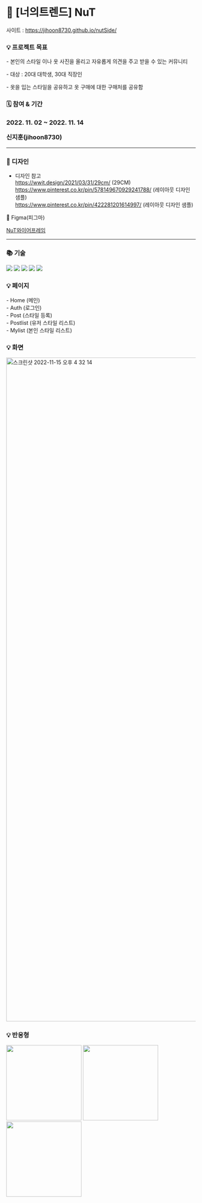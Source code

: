 <h1>🧢 [너의트렌드] NuT</h1>

사이트 : https://jihoon8730.github.io/nutSide/

<h3>💡 프로젝트 목표</h3>

<p> - 본인의 스타일 이나 옷 사진을 올리고 자유롭게 의견을 주고 받을 수 있는 커뮤니티</p>
<p> - 대상 : 20대 대학생, 30대 직장인</p>
<p> - 옷을 입는 스타일을 공유하고 옷 구매에 대한 구매처를 공유함</p>

<h3>🗓 참여 & 기간<h3>

<p>2022. 11. 02 ~ 2022. 11. 14</p>
<p>신지훈(jihoon8730)</p>

<hr />

<h3>🌈 디자인</h3>

- 디자인 참고<br />
  https://wwit.design/2021/03/31/29cm/ (29CM)<br />
  https://www.pinterest.co.kr/pin/578149670929241788/ (레이아웃 디자인 샘플)<br />
  https://www.pinterest.co.kr/pin/422281201614997/ (레이아웃 디자인 샘플)

🌈 Figma(피그마)

[NuT와이어프레임](https://www.figma.com/file/G99c5ynwPsde6v10PLoZbV/NuT-%EC%99%80%EC%9D%B4%EC%96%B4%ED%94%84%EB%A0%88%EC%9E%84?node-id=0%3A1&t=R7FfDkpq1mCjV7Y7-1)

<hr />

<h3>📚 기술 </h3>
<div>
  <img src="https://img.shields.io/badge/HTML5-red?style=for-the-badge&logo=HTML5&logoColor=white">
  <img src="https://img.shields.io/badge/Sass-pink?style=for-the-badge&logo=Sass&logoColor=white">
  <img src="https://img.shields.io/badge/Javascript-yellow?style=for-the-badge&logo=Javascript&logoColor=white">
  <img src="https://img.shields.io/badge/React-skyblue?style=for-the-badge&logo=React&logoColor=white">
  <img src="https://img.shields.io/badge/Firebase-orange?style=for-the-badge&logo=Firebase&logoColor=white">
</div>

<h3>💡 페이지</h3>
- Home (메인) <br />
- Auth (로그인) <br />
- Post (스타일 등록) <br />
- Postlist (유저 스타일 리스트) <br />
- Mylist (본인 스타일 리스트)

<h3>💡 화면 </h3>
<img width="1765" alt="스크린샷 2022-11-15 오후 4 32 14" src="https://user-images.githubusercontent.com/88140865/201857597-3ae45f43-d285-4a3b-bccd-f9db28b439b3.png">
<h3>💡 반응형 </h3>
<div>
  <img src="https://user-images.githubusercontent.com/88140865/201858290-1680d4f4-c516-4aab-8c3b-f69fe625d6f8.png" width="200px" />
  <img src="https://user-images.githubusercontent.com/88140865/201858356-fb956e68-a3dd-4033-9520-5c74789d6638.png" width="200px" />
  <img src="https://user-images.githubusercontent.com/88140865/201858370-18b80d17-baf5-45ca-bc55-3e97c6fea1e7.png" width="200px" />
</div>
